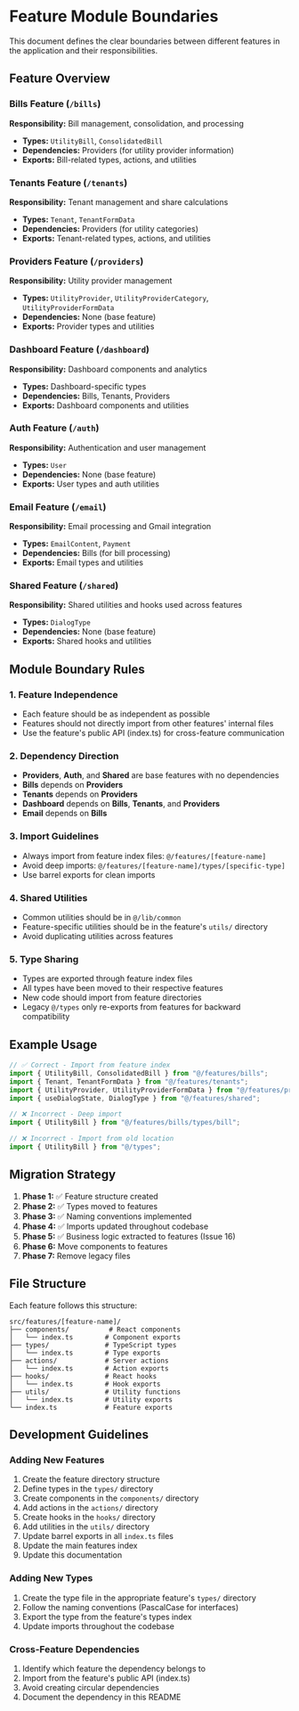 # Feature Module Boundaries

This document defines the clear boundaries between different features in the application and their responsibilities.

## Feature Overview

### Bills Feature (`/bills`)

**Responsibility:** Bill management, consolidation, and processing

- **Types:** `UtilityBill`, `ConsolidatedBill`
- **Dependencies:** Providers (for utility provider information)
- **Exports:** Bill-related types, actions, and utilities

### Tenants Feature (`/tenants`)

**Responsibility:** Tenant management and share calculations

- **Types:** `Tenant`, `TenantFormData`
- **Dependencies:** Providers (for utility categories)
- **Exports:** Tenant-related types, actions, and utilities

### Providers Feature (`/providers`)

**Responsibility:** Utility provider management

- **Types:** `UtilityProvider`, `UtilityProviderCategory`, `UtilityProviderFormData`
- **Dependencies:** None (base feature)
- **Exports:** Provider types and utilities

### Dashboard Feature (`/dashboard`)

**Responsibility:** Dashboard components and analytics

- **Types:** Dashboard-specific types
- **Dependencies:** Bills, Tenants, Providers
- **Exports:** Dashboard components and utilities

### Auth Feature (`/auth`)

**Responsibility:** Authentication and user management

- **Types:** `User`
- **Dependencies:** None (base feature)
- **Exports:** User types and auth utilities

### Email Feature (`/email`)

**Responsibility:** Email processing and Gmail integration

- **Types:** `EmailContent`, `Payment`
- **Dependencies:** Bills (for bill processing)
- **Exports:** Email types and utilities

### Shared Feature (`/shared`)

**Responsibility:** Shared utilities and hooks used across features

- **Types:** `DialogType`
- **Dependencies:** None (base feature)
- **Exports:** Shared hooks and utilities

## Module Boundary Rules

### 1. Feature Independence

- Each feature should be as independent as possible
- Features should not directly import from other features' internal files
- Use the feature's public API (index.ts) for cross-feature communication

### 2. Dependency Direction

- **Providers**, **Auth**, and **Shared** are base features with no dependencies
- **Bills** depends on **Providers**
- **Tenants** depends on **Providers**
- **Dashboard** depends on **Bills**, **Tenants**, and **Providers**
- **Email** depends on **Bills**

### 3. Import Guidelines

- Always import from feature index files: `@/features/[feature-name]`
- Avoid deep imports: `@/features/[feature-name]/types/[specific-type]`
- Use barrel exports for clean imports

### 4. Shared Utilities

- Common utilities should be in `@/lib/common`
- Feature-specific utilities should be in the feature's `utils/` directory
- Avoid duplicating utilities across features

### 5. Type Sharing

- Types are exported through feature index files
- All types have been moved to their respective features
- New code should import from feature directories
- Legacy `@/types` only re-exports from features for backward compatibility

## Example Usage

```typescript
// ✅ Correct - Import from feature index
import { UtilityBill, ConsolidatedBill } from "@/features/bills";
import { Tenant, TenantFormData } from "@/features/tenants";
import { UtilityProvider, UtilityProviderFormData } from "@/features/providers";
import { useDialogState, DialogType } from "@/features/shared";

// ❌ Incorrect - Deep import
import { UtilityBill } from "@/features/bills/types/bill";

// ❌ Incorrect - Import from old location
import { UtilityBill } from "@/types";
```

## Migration Strategy

1. **Phase 1:** ✅ Feature structure created
2. **Phase 2:** ✅ Types moved to features
3. **Phase 3:** ✅ Naming conventions implemented
4. **Phase 4:** ✅ Imports updated throughout codebase
5. **Phase 5:** ✅ Business logic extracted to features (Issue 16)
6. **Phase 6:** Move components to features
7. **Phase 7:** Remove legacy files

## File Structure

Each feature follows this structure:

```
src/features/[feature-name]/
├── components/          # React components
│   └── index.ts        # Component exports
├── types/              # TypeScript types
│   └── index.ts        # Type exports
├── actions/            # Server actions
│   └── index.ts        # Action exports
├── hooks/              # React hooks
│   └── index.ts        # Hook exports
├── utils/              # Utility functions
│   └── index.ts        # Utility exports
└── index.ts            # Feature exports
```

## Development Guidelines

### Adding New Features

1. Create the feature directory structure
2. Define types in the `types/` directory
3. Create components in the `components/` directory
4. Add actions in the `actions/` directory
5. Create hooks in the `hooks/` directory
6. Add utilities in the `utils/` directory
7. Update barrel exports in all `index.ts` files
8. Update the main features index
9. Update this documentation

### Adding New Types

1. Create the type file in the appropriate feature's `types/` directory
2. Follow the naming conventions (PascalCase for interfaces)
3. Export the type from the feature's types index
4. Update imports throughout the codebase

### Cross-Feature Dependencies

1. Identify which feature the dependency belongs to
2. Import from the feature's public API (index.ts)
3. Avoid creating circular dependencies
4. Document the dependency in this README

